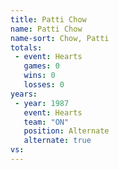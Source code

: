 ```yaml
---
title: Patti Chow
name: Patti Chow
name-sort: Chow, Patti
totals:
 - event: Hearts
   games: 0
   wins: 0
   losses: 0
years:
 - year: 1987
   event: Hearts
   team: "ON"
   position: Alternate
   alternate: true
vs:
---
```

